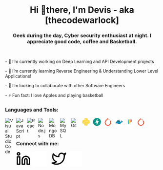 <h1 align="center">Hi 👋there, I'm Devis - aka [thecodewarlock]</h1>
<h3 align="center">Geek during the day, Cyber security enthusiast at night. I appreciate good code, coffee and Basketball.</h3>
&nbsp;&nbsp;
<p align="left">- 🔭 I’m currently working on Deep Learning and API Development projects</p>
<p align="left">- 🌱 I’m currently learning Reverse Engineering & Understanding Lower Level Applications!</p>
<p align="left">- 👯 I’m looking to collaborate with other Software Engineers</p>
<p align="left">- ⚡ Fun fact: I love Apples and playing basketball</p>

<h3 align="left">Languages and Tools:</h3>

<img align="left" alt="Visual Studio Code" width="26px" src="https://cdn.jsdelivr.net/gh/devicons/devicon/icons/vscode/vscode-original.svg" style="padding-right:10px;" />
<img align="left" alt="JavaScript" width="26px" src="https://cdn.jsdelivr.net/gh/devicons/devicon/icons/javascript/javascript-original.svg" style="padding-right:10px;" />
<img align="left" alt="React" width="26px" src="https://cdn.jsdelivr.net/gh/devicons/devicon/icons/react/react-original.svg" style="padding-right:10px;" />
<img align="left" alt="Node.js" width="26px" src="https://cdn.jsdelivr.net/gh/devicons/devicon/icons/nodejs/nodejs-original.svg" style="padding-right:10px;" />
<img align="left" alt="MongoDB" width="26px" src="https://cdn.jsdelivr.net/gh/devicons/devicon/icons/mongodb/mongodb-original.svg" style="padding-right:10px;" />
<img align="left" alt="MySQL" width="26px" src="https://cdn.jsdelivr.net/gh/devicons/devicon/icons/mysql/mysql-original.svg" style="padding-right:10px;" />
<img align="left" alt="Git" width="26px" src="https://cdn.jsdelivr.net/gh/devicons/devicon/icons/git/git-original.svg" style="padding-right:10px;" />
<img align="left" alt="Python" width="26px" src="https://github.com/devicons/devicon/blob/v2.15.1/icons/python/python-plain.svg" style="padding-right:10px;" />
<img align="left" alt="FastApi" width="26px" src="https://github.com/devicons/devicon/blob/v2.15.1/icons/fastapi/fastapi-original.svg" style="padding-right:10px;" />
<img align="left" alt="pytorch" width="26px" src="https://github.com/devicons/devicon/blob/v2.15.1/icons/pytorch/pytorch-original.svg" style="padding-right:10px;" />
<img align="left" alt="Docker" width="26px" src="https://github.com/devicons/devicon/blob/v2.15.1/icons/docker/docker-original.svg" style="padding-right:10px;" />
<img align="left" alt="pytest" width="26px" src="https://github.com/devicons/devicon/blob/v2.15.1/icons/pytest/pytest-original.svg" style="padding-right:10px;" />
<img align="left" alt="pytorch" width="26px" src="https://github.com/devicons/devicon/blob/v2.15.1/icons/pytorch/pytorch-original.svg" style="padding-right:10px;" />
</div>
<br />
<br />
&nbsp;&nbsp;

### Connect with me:

[![linkedin](./img/linkedin-light.svg)](https://linkedin.com/in/devisateka#gh-light-mode-only)
[![linkedin](./img/linkedin-dark.svg)](https://linkedin.com/in/devisateka#gh-dark-mode-only)
&nbsp;&nbsp;
[![twitter](./img/twitter-light.svg)](https://twitter.com/atcwl#gh-light-mode-only)
[![twitter](./img/twitter-dark.svg)](https://twitter.com/atcwl#gh-dark-mode-only)

[twitter]: https://twitter.com/atcwl
[linkedin]: https://linkedin.com/in/devisateka
</details>
